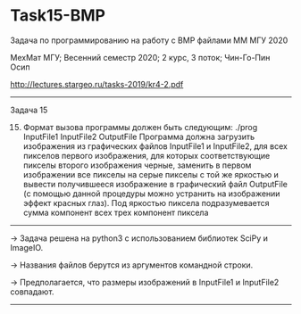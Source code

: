 # Task15-BMP
Задача по программированию на работу с BMP файлами ММ МГУ 2020

МехМат МГУ; Весенний семестр 2020; 2 курс, 3 поток; Чин-Го-Пин Осип

http://lectures.stargeo.ru/tasks-2019/kr4-2.pdf

-----------------------------------------------------------------------------------------

Задача 15

15. Формат вызова программы должен быть следующим:
./prog InputFile1 InputFile2 OutputFile
Программа должна загрузить изображения из графических файлов InputFile1 и InputFile2, для всех пикселов первого изображения, для которых соответствующие пикселы второго изображения черные, заменить в первом изображении все пикселы на серые пикселы с той же яркостью и вывести получившееся изображение в графический файл OutputFile (с помощью данной процедуры можно устранить на изображении эффект красных глаз). Под яркостью пиксела подразумевается сумма компонент всех трех компонент пиксела

-----------------------------------------------------------------------------------------

-> Задача решена на python3 с использованием библиотек SciPy и ImageIO.

-> Названия файлов берутся из аргументов командной строки.

-> Предполагается, что размеры изображений в InputFile1 и InputFile2 совпадают.

-----------------------------------------------------------------------------------------
